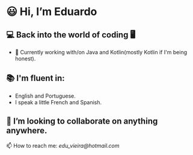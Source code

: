  # 😃 Hi, I’m **Eduardo**
 ## 💻 Back into the world of coding 🖥
 - 🌱 Currently working with/on Java and Kotlin(mostly Kotlin if I'm being honest).
 
 ## 📚 I'm fluent in:
- English and Portuguese. 
- I speak a little French and Spanish.

## 🧩 I’m looking to collaborate on anything anywhere.

📫 How to reach me: _edu_vieira@hotmail.com_

<!---
eduVieiraAF/eduVieiraAF is a ✨ special ✨ repository because its `README.md` (this file) appears on your GitHub profile.
You can click the Preview link to take a look at your changes.
--->
